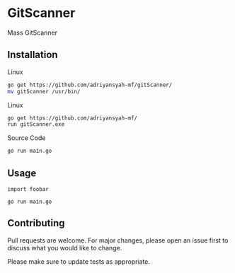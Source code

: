 # GitScanner

Mass GitScanner 

## Installation

Linux

```bash
go get https://github.com/adriyansyah-mf/gitScanner/
mv gitScanner /usr/bin/
```

Linux

```bash
go get https://github.com/adriyansyah-mf/
run gitScanner.exe
```
Source Code

```bash
go run main.go
```
## Usage

```golang
import foobar

go run main.go

```

## Contributing
Pull requests are welcome. For major changes, please open an issue first to discuss what you would like to change.

Please make sure to update tests as appropriate.
